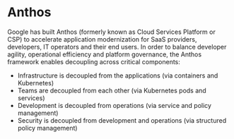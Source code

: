 # Anthos

Google has built Anthos (formerly known as Cloud Services Platform or CSP) to accelerate application modernization for SaaS providers, developers, IT operators and their end users. In order to balance developer agility, operational efficiency and platform governance, the Anthos framework enables decoupling across critical components:

- Infrastructure is decoupled from the applications (via containers and Kubernetes)
- Teams are decoupled from each other (via Kubernetes pods and services)
- Development is decoupled from operations (via service and policy management)
- Security is decoupled from development and operations (via structured policy management)
